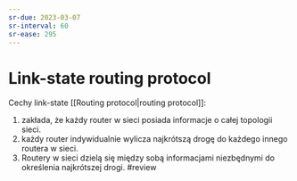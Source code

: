 ```yaml
---
sr-due: 2023-03-07
sr-interval: 60
sr-ease: 295
---
```


# Link-state routing protocol
Cechy link-state [[Routing protocol|routing protocol]]:
1. zakłada, że każdy router w sieci posiada informacje o całej topologii sieci. 
2. każdy router indywidualnie wylicza najkrótszą drogę do każdego innego routera w sieci.
3. Routery w sieci dzielą się między sobą informacjami niezbędnymi do określenia najkrótszej drogi.
#review